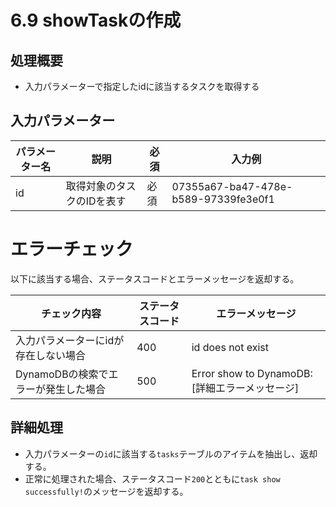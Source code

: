 # 6.9 showTaskの作成
##  処理概要
- 入力パラメーターで指定したidに該当するタスクを取得する

## 入力パラメーター
| パラメーター名 | 説明 | 必須 | 入力例 |
| --- | --- | --- | --- |
| id | 取得対象のタスクのIDを表す | 必須 | 07355a67-ba47-478e-b589-97339fe3e0f1 |

# エラーチェック
以下に該当する場合、ステータスコードとエラーメッセージを返却する。

| チェック内容 | ステータスコード | エラーメッセージ |
| --- | --- | --- |
| 入力パラメーターにidが存在しない場合 | 400 | id does not exist |
| DynamoDBの検索でエラーが発生した場合 | 500 | Error show to DynamoDB: [詳細エラーメッセージ] |

## 詳細処理
- 入力パラメーターの`id`に該当する`tasks`テーブルのアイテムを抽出し、返却する。
- 正常に処理された場合、ステータスコード`200`とともに`task show successfully!`のメッセージを返却する。